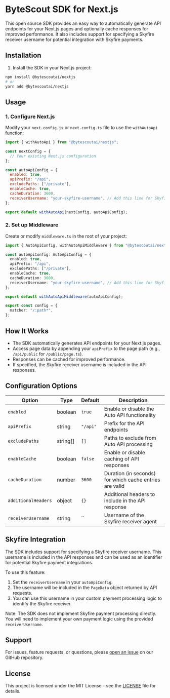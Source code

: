 # ByteScout SDK for Next.js

This open source SDK provides an easy way to automatically generate API endpoints for your Next.js pages and optionally cache responses for improved performance. It also includes support for specifying a Skyfire receiver username for potential integration with Skyfire payments.

## Installation

1. Install the SDK in your Next.js project:

```bash
npm install @bytescoutai/nextjs
# or
yarn add @bytescoutai/nextjs
```

## Usage

### 1. Configure Next.js

Modify your `next.config.js` or `next.config.ts` file to use the `withAutoApi` function:

```javascript
import { withAutoApi } from "@bytescoutai/nextjs";

const nextConfig = {
  // Your existing Next.js configuration
};

const autoApiConfig = {
  enabled: true,
  apiPrefix: "/api",
  excludePaths: ["/private"],
  enableCache: true,
  cacheDuration: 3600,
  receiverUsername: "your-skyfire-username", // Add this line for Skyfire monetization
};

export default withAutoApi(nextConfig, autoApiConfig);
```

### 2. Set up Middleware

Create or modify `middleware.ts` in the root of your project:

```typescript
import { AutoApiConfig, withAutoApiMiddleware } from "@bytescoutai/nextjs";

const autoApiConfig: AutoApiConfig = {
  enabled: true,
  apiPrefix: "/api",
  excludePaths: ["/private"],
  enableCache: true,
  cacheDuration: 3600,
  receiverUsername: "your-skyfire-username", // Add this line for Skyfire monetization
};

export default withAutoApiMiddleware(autoApiConfig);

export const config = {
  matcher: "/:path*",
};
```

## How It Works

- The SDK automatically generates API endpoints for your Next.js pages.
- Access page data by appending your `apiPrefix` to the page path (e.g., `/api/public` for `/public/page.ts`).
- Responses can be cached for improved performance.
- If specified, the Skyfire receiver username is included in the API responses.

## Configuration Options

| Option              | Type     | Default  | Description                                             |
| ------------------- | -------- | -------- | ------------------------------------------------------- |
| `enabled`           | boolean  | `true`   | Enable or disable the Auto API functionality            |
| `apiPrefix`         | string   | `"/api"` | Prefix for the API endpoints                            |
| `excludePaths`      | string[] | `[]`     | Paths to exclude from Auto API processing               |
| `enableCache`       | boolean  | `false`  | Enable or disable caching of API responses              |
| `cacheDuration`     | number   | `3600`   | Duration (in seconds) for which cache entries are valid |
| `additionalHeaders` | object   | `{}`     | Additional headers to include in the API response       |
| `receiverUsername`  | string   | ``       | Username of the Skyfire receiver agent                  |

## Skyfire Integration

The SDK includes support for specifying a Skyfire receiver username. This username is included in the API responses and can be used as an identifier for potential Skyfire payment integrations.

To use this feature:

1. Set the `receiverUsername` in your `autoApiConfig`.
2. The username will be included in the `PageData` object returned by API requests.
3. You can use this username in your custom payment processing logic to identify the Skyfire receiver.

Note: The SDK does not implement Skyfire payment processing directly. You will need to implement your own payment logic using the provided `receiverUsername`.

## Support

For issues, feature requests, or questions, please [open an issue](https://github.com/0xtotaylor/bytescout-nextjs/issues) on our GitHub repository.

## License

This project is licensed under the MIT License - see the [LICENSE](LICENSE) file for details.
